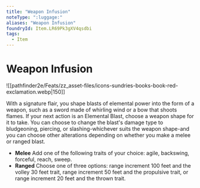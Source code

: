 ```yaml
---
title: "Weapon Infusion"
noteType: ":luggage:"
aliases: "Weapon Infusion"
foundryId: Item.LR69Pk3gXV4qsdbi
tags:
  - Item
---
```


# Weapon Infusion
![[pathfinder2e/Feats/zz_asset-files/icons-sundries-books-book-red-exclamation.webp|150]]

With a signature flair, you shape blasts of elemental power into the form of a weapon, such as a sword made of whirling wind or a bow that shoots flames. If your next action is an Elemental Blast, choose a weapon shape for it to take. You can choose to change the blast's damage type to bludgeoning, piercing, or slashing-whichever suits the weapon shape-and you can choose other alterations depending on whether you make a melee or ranged blast.

*   **Melee** Add one of the following traits of your choice: agile, backswing, forceful, reach, sweep.
*   **Ranged** Choose one of three options: range increment 100 feet and the volley 30 feet trait, range increment 50 feet and the propulsive trait, or range increment 20 feet and the thrown trait.
